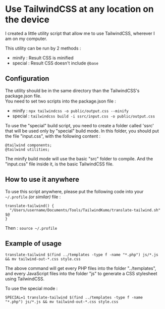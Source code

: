 # Use TailwindCSS at any location on the device
I created a little utility script that allow me to use TailwindCSS, wherever I am on my computer.

This utility can be run by 2 methods :
- minify : Result CSS is minified
- special : Result CSS doesn't include ```@base```

## Configuration
The utility should be in the same directory than the TailwindCSS's package.json file.<br>
You need to set two scripts into the package.json file :
- minify : ```npx tailwindcss -o public/output.css --minify```
- special : ```tailwindcss build -i ssrc/input.css -o public/output.css```

To use the "special" build script, you need to create a folder called 'ssrc' that will be used only by "special" build mode. In this folder, you should put the file "input.css", with the following content :
```
@tailwind components;
@tailwind utilities;
```

The minify build mode will use the basic "src" folder to compile. And the "input.css" file inside it, is the basic TailwindCSS file.


## How to use it anywhere
To use this script anywhere, please put the following code into your ```~/.profile``` _(or similar)_ file :
```
translate-tailwind() {
  "/Users/username/Documents/Tools/TailwindKumo/translate-tailwind.sh" $@
}
```
Then : ```source ~/.profile```

## Example of usage
```
translate-tailwind $(find ../templates -type f -name "*.php") js/*.js && mv tailwind-out-*.css style.css
```
The above command will get every PHP files into the folder "../templates", and every JavaScript files into the folder "js" to generate a CSS stylesheet using TailwindCSS.

To use the special mode :
```
SPECIAL=1 translate-tailwind $(find ../templates -type f -name "*.php") js/*.js && mv tailwind-out-*.css style.css
```
